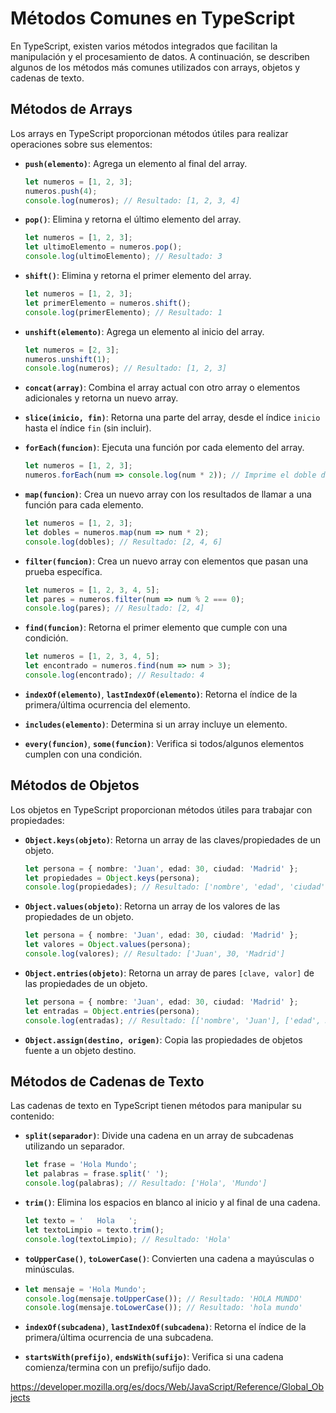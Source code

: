 # Métodos Comunes en TypeScript

En TypeScript, existen varios métodos integrados que facilitan la manipulación y el procesamiento de datos. A continuación, se describen algunos de los métodos más comunes utilizados con arrays, objetos y cadenas de texto.

## Métodos de Arrays

Los arrays en TypeScript proporcionan métodos útiles para realizar operaciones sobre sus elementos:

- **`push(elemento)`**: Agrega un elemento al final del array.

  ```typescript
  let numeros = [1, 2, 3];
  numeros.push(4);
  console.log(numeros); // Resultado: [1, 2, 3, 4]
  ```
  
- **`pop()`**: Elimina y retorna el último elemento del array.

  ```typescript
  let numeros = [1, 2, 3];
  let ultimoElemento = numeros.pop();
  console.log(ultimoElemento); // Resultado: 3
  ```
- **`shift()`**: Elimina y retorna el primer elemento del array.

  ```typescript
  let numeros = [1, 2, 3];
  let primerElemento = numeros.shift();
  console.log(primerElemento); // Resultado: 1
  ```
- **`unshift(elemento)`**: Agrega un elemento al inicio del array.

  ```typescript
  let numeros = [2, 3];
  numeros.unshift(1);
  console.log(numeros); // Resultado: [1, 2, 3]
  ```
- **`concat(array)`**: Combina el array actual con otro array o elementos adicionales y retorna un nuevo array.
- **`slice(inicio, fin)`**: Retorna una parte del array, desde el índice `inicio` hasta el índice `fin` (sin incluir).
- **`forEach(funcion)`**: Ejecuta una función por cada elemento del array.
  ```typescript
  let numeros = [1, 2, 3];
  numeros.forEach(num => console.log(num * 2)); // Imprime el doble de cada número
  
  ```
- **`map(funcion)`**: Crea un nuevo array con los resultados de llamar a una función para cada elemento.

  ```typescript
  let numeros = [1, 2, 3];
  let dobles = numeros.map(num => num * 2);
  console.log(dobles); // Resultado: [2, 4, 6]

  ```
- **`filter(funcion)`**: Crea un nuevo array con elementos que pasan una prueba específica.
  ```typescript
  let numeros = [1, 2, 3, 4, 5];
  let pares = numeros.filter(num => num % 2 === 0);
  console.log(pares); // Resultado: [2, 4]

  ```
- **`find(funcion)`**: Retorna el primer elemento que cumple con una condición.
  ```typescript
  let numeros = [1, 2, 3, 4, 5];
  let encontrado = numeros.find(num => num > 3);
  console.log(encontrado); // Resultado: 4

  ```
- **`indexOf(elemento)`**, **`lastIndexOf(elemento)`**: Retorna el índice de la primera/última ocurrencia del elemento.
- **`includes(elemento)`**: Determina si un array incluye un elemento.
- **`every(funcion)`**, **`some(funcion)`**: Verifica si todos/algunos elementos cumplen con una condición.

## Métodos de Objetos

Los objetos en TypeScript proporcionan métodos útiles para trabajar con propiedades:

- **`Object.keys(objeto)`**: Retorna un array de las claves/propiedades de un objeto.
  
  ```typescript
  let persona = { nombre: 'Juan', edad: 30, ciudad: 'Madrid' };
  let propiedades = Object.keys(persona);
  console.log(propiedades); // Resultado: ['nombre', 'edad', 'ciudad']

  ```
- **`Object.values(objeto)`**: Retorna un array de los valores de las propiedades de un objeto.
  
  ```typescript
  let persona = { nombre: 'Juan', edad: 30, ciudad: 'Madrid' };
  let valores = Object.values(persona);
  console.log(valores); // Resultado: ['Juan', 30, 'Madrid']

  ```
- **`Object.entries(objeto)`**: Retorna un array de pares `[clave, valor]` de las propiedades de un objeto.
  
  ```typescript
  let persona = { nombre: 'Juan', edad: 30, ciudad: 'Madrid' };
  let entradas = Object.entries(persona);
  console.log(entradas); // Resultado: [['nombre', 'Juan'], ['edad', 30], ['ciudad', 'Madrid']]

  ```
- **`Object.assign(destino, origen)`**: Copia las propiedades de objetos fuente a un objeto destino.

## Métodos de Cadenas de Texto

Las cadenas de texto en TypeScript tienen métodos para manipular su contenido:

- **`split(separador)`**: Divide una cadena en un array de subcadenas utilizando un separador.

   ```typescript
   let frase = 'Hola Mundo';
  let palabras = frase.split(' ');
  console.log(palabras); // Resultado: ['Hola', 'Mundo']

  ```
- **`trim()`**: Elimina los espacios en blanco al inicio y al final de una cadena.

  ```typescript
  let texto = '   Hola   ';
  let textoLimpio = texto.trim();
  console.log(textoLimpio); // Resultado: 'Hola'

  ```
- **`toUpperCase()`**, **`toLowerCase()`**: Convierten una cadena a mayúsculas o minúsculas.
- 
   ```typescript
   let mensaje = 'Hola Mundo';
   console.log(mensaje.toUpperCase()); // Resultado: 'HOLA MUNDO'
   console.log(mensaje.toLowerCase()); // Resultado: 'hola mundo'
   ```
- **`indexOf(subcadena)`**, **`lastIndexOf(subcadena)`**: Retorna el índice de la primera/última ocurrencia de una subcadena.
- **`startsWith(prefijo)`**, **`endsWith(sufijo)`**: Verifica si una cadena comienza/termina con un prefijo/sufijo dado.

https://developer.mozilla.org/es/docs/Web/JavaScript/Reference/Global_Objects
